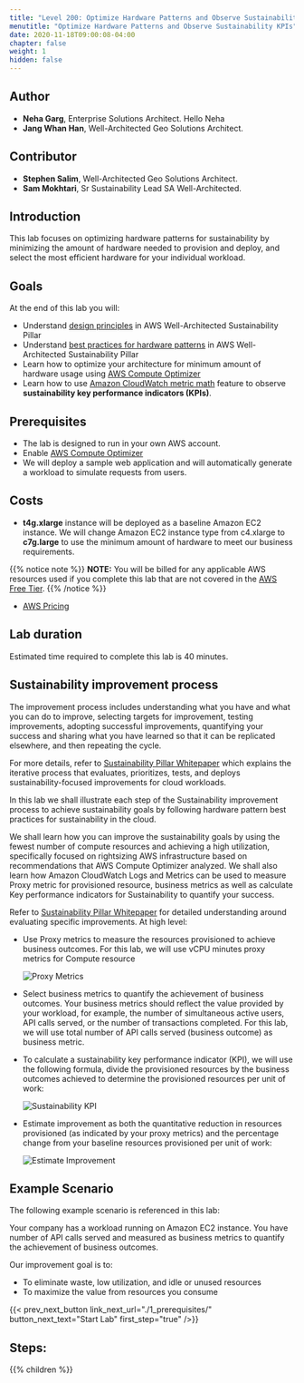 ```yaml
---
title: "Level 200: Optimize Hardware Patterns and Observe Sustainability KPIs"
menutitle: "Optimize Hardware Patterns and Observe Sustainability KPIs"
date: 2020-11-18T09:00:08-04:00
chapter: false
weight: 1
hidden: false
---
```

## Author

- **Neha Garg**, Enterprise Solutions Architect. Hello Neha
- **Jang Whan Han**, Well-Architected Geo Solutions Architect.

## Contributor
- **Stephen Salim**, Well-Architected Geo Solutions Architect.
- **Sam Mokhtari**, Sr Sustainability Lead SA Well-Architected.

## Introduction

This lab focuses on optimizing hardware patterns for sustainability by minimizing the amount of hardware needed to provision and deploy, and select the most efficient hardware for your individual workload.

## Goals
At the end of this lab you will:

* Understand [design principles](https://docs.aws.amazon.com/wellarchitected/latest/sustainability-pillar/design-principles-for-sustainability-in-the-cloud.html) in AWS Well-Architected Sustainability Pillar 
* Understand [best practices for hardware patterns](https://docs.aws.amazon.com/wellarchitected/latest/sustainability-pillar/hardware-patterns.html) in AWS Well-Architected Sustainability Pillar
* Learn how to optimize your architecture for minimum amount of hardware usage using [AWS Compute Optimizer](https://aws.amazon.com/aws-cost-management/aws-cost-optimization/right-sizing/)
* Learn how to use [Amazon CloudWatch  metric math](https://docs.aws.amazon.com/AmazonCloudWatch/latest/monitoring/using-metric-math.html) feature to observe **sustainability key performance indicators (KPIs)**. 

## Prerequisites

* The lab is designed to run in your own AWS account.
* Enable [AWS Compute Optimizer](https://aws.amazon.com/compute-optimizer/)
* We will deploy a sample web application and will automatically generate a workload  to simulate requests from users.

## Costs
* **t4g.xlarge** instance will be deployed as a baseline Amazon EC2 instance. We will change Amazon EC2 instance type from c4.xlarge to **c7g.large** to use the minimum amount of hardware to meet our business requirements.

{{% notice note %}}
**NOTE:** You will be billed for any applicable AWS resources used if you complete this lab that are not covered in the [AWS Free Tier](https://aws.amazon.com/free/).
{{% /notice %}}
* [AWS Pricing](https://aws.amazon.com/pricing/)

## Lab duration
Estimated time required to complete this lab is 40 minutes.

## Sustainability improvement process
The improvement process includes understanding what you have and what you can do to improve, selecting targets for improvement, testing improvements, adopting successful improvements, quantifying your success and sharing what you have learned so that it can be replicated elsewhere, and then repeating the cycle.

For more details, refer to [Sustainability Pillar Whitepaper](https://docs.aws.amazon.com/wellarchitected/latest/sustainability-pillar/improvement-process.html) which explains the iterative process that evaluates, prioritizes, tests, and deploys sustainability-focused improvements for cloud workloads.

In this lab we shall illustrate each step of the Sustainability improvement process to achieve sustainability goals by following hardware pattern best practices for sustainability in the cloud. 

We shall learn how you can improve the sustainability goals by using the fewest number of compute resources and achieving a high utilization, specifically focused on rightsizing AWS infrastructure based on recommendations that AWS Compute Optimizer analyzed. We shall also learn how Amazon CloudWatch Logs and Metrics can be used to measure Proxy metric for provisioned resource, business metrics as well as calculate Key performance indicators for Sustainability to quantify your success.

Refer to [Sustainability Pillar Whitepaper](https://docs.aws.amazon.com/wellarchitected/latest/sustainability-pillar/evaluate-specific-improvements.html) for detailed understanding around evaluating specific improvements. At high level:
* Use Proxy metrics to measure the resources provisioned to achieve business outcomes. For this lab, we will use vCPU minutes proxy metrics for Compute resource

  ![Proxy Metrics](/Sustainability/300_optimize_data_pattern_using_redshift_data_sharing/lab-0/images/proxy_metrics_type.png?classes=lab_picture_small)

* Select business metrics to quantify the achievement of business outcomes. Your business metrics should reflect the value provided by your workload, for example, the number of simultaneous active users, API calls served, or the number of transactions completed. For this lab, we will use total number of API calls served (business outcome) as business metric.

* To calculate a sustainability key performance indicator (KPI), we will use the following formula, divide the provisioned resources by the business outcomes achieved to determine the provisioned resources per unit of work:

    ![Sustainability KPI](/Sustainability/300_optimize_data_pattern_using_redshift_data_sharing/lab-0/images/sustainability_kpi2.png?classes=lab_picture_small)

* Estimate improvement as both the quantitative reduction in resources provisioned (as indicated by your proxy metrics) and the percentage change from your baseline resources provisioned per unit of work:

    ![Estimate Improvement](/Sustainability/200_optimize_ec2_using_cloudwatch_compute_optimizer/Images/section0/EstimateImprovement.png?classes=lab_picture_small)


## Example Scenario
The following example scenario is referenced in this lab:

Your company has a workload running on Amazon EC2 instance. You have number of API calls served and measured as business metrics to quantify the achievement of business outcomes.

  Our improvement goal is to:
  * To eliminate waste, low utilization, and idle or unused resources
  * To maximize the value from resources you consume


{{< prev_next_button link_next_url="./1_prerequisites/" button_next_text="Start Lab" first_step="true" />}}

## Steps:
{{% children  %}}
